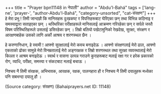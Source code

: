 +++
title = "Prayer bpn11148 in नेपाली"
author = "Abdu'l-Bahá"
tags = ['lang-ne', 'prayer-', "author-Abdu'l-Bahá", "category-unsorted", "cat-संरक्षण"]
+++
हे मेरा प्रभु ! तिमी जान्दछौ कि मानिसहरू दुःखकष्ट र विपत्तिहरूबाट घेरिएका छन् तथा विभिन्न कठिनाइ र समस्याद्वारा सताइएका छन् । थरिथरिका परीक्षाहरूले मानिसलाई आक्रमण गरिरहेका छन् र सर्पले जस्तै विषम परिस्थितिहरूले उसलाई डसिरहेका छन् । तिम्रो बलियो पखेटामुनिको रेखदेख, सुरक्षा, संरक्षण र आरक्षणबाहेक उसको लागि अर्को आश्रय र शरणस्थल छैन । 

हे करुणानिधान, हे स्वामी ! आफ्नो सुरक्षालाई मेरो कवच बनाइदेऊ । आफ्नो संरक्षणलाई मेरो ढाल, आफ्नो एकताको ढोका सामुन्ने मेरो विनम्रतालाई मेरो अङ्गरक्षक र तिम्रो शरणस्थल तथा सुरक्षा व्यवस्थालाई मेरो किल्ला र आश्रम बनाइदेऊ । स्वार्थ र वासना उत्पन्न गराउने कुराहरूबाट मलाई रक्षा गर र हरेक प्रकारको रोग, व्याधि, परीक्षा, समस्या र संकटबाट मलाई बचाऊ । 

निश्चय नै तिमी संरक्षक, अभिभावक, आरक्षक, रक्षक, पालनहारा हौ र निश्चय नै तिमी दयालुहरू मध्येका पनि सबभन्दा दयालु हौ ।

(Source category: संरक्षण)
(Bahaiprayers.net ID: 11148)
